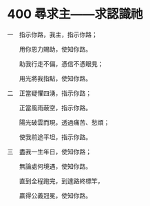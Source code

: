 # 400 尋求主——求認識祂

一　指示你路，我主，指示你路；

　　用你恩力賜助，使知你路。

　　助我行走不偏，憑信不憑眼見；

　　用光將我指點，使知你路。

二　正當疑懼四湧，指示你路；

　　正當風雨蔽空，指示你路。

　　陽光破雲而現，透過痛苦、愁煩；

　　使我前途平坦，指示你路。

三　盡我一生年日，使知你路；

　　無論處何境遇，使知你路。

　　直到全程跑完，到達路終標竿，

　　贏得公義冠冕，使知你路。

